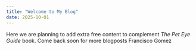 ```yaml
---
title: "Welcome to My Blog"
date: 2025-10-01
---
```


Here we are planning to add extra free content to complement _The Pet Eye Guide_ book. Come back soon for more blogposts
Francisco Gomez
